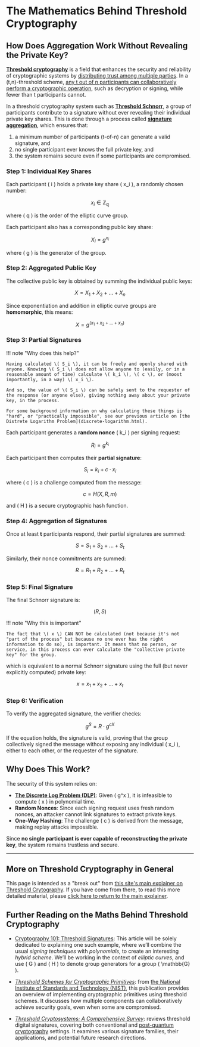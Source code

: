 # The Mathematics Behind Threshold Cryptography

## **How Does Aggregation Work Without Revealing the Private Key?**

[**Threshold cryptography**](https://medium.com/@kyodo-tech/threshold-encryption-for-secure-multi-party-collaboration-72e168052da7) is a field that enhances the security and reliability of cryptographic systems by [distributing trust among multiple parties](https://csrc.nist.gov/projects/threshold-cryptography). In a (t,n)-threshold scheme, [any t out of n participants can collaboratively perform a cryptographic operation](https://documents.uow.edu.au/~jennie/WEB/WEB10/cryptoII.pdf), such as decryption or signing, while fewer than t participants cannot.

In a threshold cryptography system such as **[Threshold Schnorr](https://eprint.iacr.org/2023/445.pdf)**, a group of participants contribute to a signature without ever revealing their individual private key shares. This is done through a process called **[signature aggregation](https://crypto.stanford.edu/~dabo/papers/aggsurvey.pdf)**, which ensures that:

1. a minimum number of participants (t-of-n) can generate a valid signature, and
2. no single participant ever knows the full private key, and
3. the system remains secure even if some participants are compromised.

### **Step 1: Individual Key Shares**

Each participant \( i \) holds a private key share \( x_i \), a randomly chosen number:

$$ x_i \in \mathbb{Z_q} $$

where \( q \) is the order of the elliptic curve group.

Each participant also has a corresponding public key share:

$$ X_i = g^{x_i} $$

where \( g \) is the generator of the group.

### **Step 2: Aggregated Public Key**

The collective public key is obtained by summing the individual public keys:

$$ X = X_1 + X_2 + ... + X_n $$

Since exponentiation and addition in elliptic curve groups are **homomorphic**, this means:

$$ X = g^{(x_1 + x_2 + ... + x_n)} $$

### **Step 3: Partial Signatures**

!!! note "Why does this help?"

    Having calculated \( S_i \), it can be freely and openly shared with anyone. Knowing \( S_i \) does not allow anyone to (easily, or in a reasonable amount of time) calculate \( k_i \), \( c \), or (moost importantly, in a way) \( x_i \).

    And so, the value of \( S_i \) can be safely sent to the requester of the response (or anyone else), giving nothing away about your private key, in the process.

    For some background information on why calculating these things is "hard", or "practically impossible", see our previous article on [the Distrete Logarithm Problem](discrete-logarithm.html).

Each participant generates a **random nonce** \( k_i \) per signing request:

$$ R_i = g^{k_i} $$

Each participant then computes their **partial signature**:

$$ S_i = k_i + c \cdot x_i $$

where \( c \) is a challenge computed from the message:

$$ c = H(X, R, m) $$

and \( H \) is a secure cryptographic hash function.

### **Step 4: Aggregation of Signatures**

Once at least **t** participants respond, their partial signatures are summed:

$$ S = S_1 + S_2 + ... + S_t $$

Similarly, their nonce commitments are summed:

$$ R = R_1 + R_2 + ... + R_t $$

### **Step 5: Final Signature**

The final Schnorr signature is:

$$ (R, S) $$

!!! note "Why this is important"

    The fact that \( x \) CAN NOT be calculated (not because it's not "part of the process" but because no one ever has the right information to do so), is important. It means that no person, or service, in this process can ever calculate the "collective private key" for the group.

which is equivalent to a normal Schnorr signature using the full (but never explicitly computed) private key:

$$ x = x_1 + x_2 + ... + x_t $$

### **Step 6: Verification**

To verify the aggregated signature, the verifier checks:

$$ g^S = R \cdot g^{cX} $$

If the equation holds, the signature is valid, proving that the group collectively signed the message without exposing any individual \( x_i \), either to each other, or the requester of the signature.

## **Why Does This Work?**

The security of this system relies on:

- **[The Discrete Log Problem (DLP)](../../elliptic-curves-101/discrete-logarithm.html)**: Given \( g^x \), it is infeasible to compute \( x \) in polynomial time.
- **Random Nonces**: Since each signing request uses fresh random nonces, an attacker cannot link signatures to extract private keys.
- **One-Way Hashing**: The challenge \( c \) is derived from the message, making replay attacks impossible.

Since **no single participant is ever capable of reconstructing the private key**, the system remains trustless and secure.

---

## More on Threshold Cryptography in General

This page is intended as a "break out" from [this site's main explainer on Threshold Crytography](threshold_crypto_explainer.html). If you have come from there, to read this more detailed material, please [click here to return to the main explainer](threshold_crypto_explainer.html).

## Further Reading on the Maths Behind Threshold Cryptography

- [Cryptography 101: Threshold Signatures](https://medium.com/@francomangone18/cryptography-101-threshold-signatures-ac63c412122a): This article will be solely dedicated to explaining one such example, where we’ll combine the usual _signing techniques_ with _polynomials_, to create an interesting _hybrid scheme_. We’ll be working in the context of _elliptic curves_, and use \( G \) and \( H \) to denote group generators for a group \( \mathbb{G} \).

- [_Threshold Schemes for Cryptographic Primitives_](https://nvlpubs.nist.gov/nistpubs/ir/2019/NIST.IR.8214.pdf?utm_source=chatgpt.com): from [the National Institute of Standards and Technology (NIST)](https://www.nist.gov/), this publication provides an overview of implementing cryptographic primitives using threshold schemes. It discusses how multiple components can collaboratively achieve security goals, even when some are compromised.

- [_Threshold Cryptosystems: A Comprehensive Survey_](https://arxiv.org/abs/2311.05514?utm_source=chatgpt.com): reviews threshold digital signatures, covering both conventional and [post-quantum cryptography](https://en.wikipedia.org/wiki/Post-quantum_cryptography) settings. It examines various signature families, their applications, and potential future research directions.
